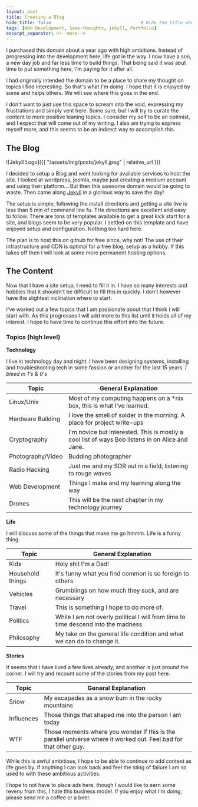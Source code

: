 ```yaml
---
layout: post
title: Creating a Blog
hide_title: false                                  # Hide the title when displaying the post, but shown in lists of posts
tags: [Web Development, Some-thoughts, jekyll, Portfolio]
excerpt_separator: <!--more-->
---
```


I purchased this domain about a year ago with high ambitions. Instead of progressing into the development here, life got in the way. I now have a son, a new day job and far less time to build things. That being said it was abut time to put something here, I'm paying for it after all. 

<!--more-->

I had originally intended the domain to be a place to share my thought on topics i find interesting. So that's what I'm doing. I hope that it is enjoyed by some and helps others. We will see where this goes in the end. 

I don't want to just use this space to scream into the void, expressing my frustrations and simply vent here. Some sure, but I will try to curate the content to more positive leaning topics. I consider my self to be an optimist, and I expect that will come out of my writing. I also am trying to express myself more, and this seems to be an indirect way to accomplish this. 

## The Blog

![Jekyll Logo]({{ "/assets/img/posts/jekyll.jpeg" | relative_url }})

I decided to setup a Blog and went looking for available services to host the site. I looked at wordpress, joomla, maybe just creating a medium account and using their platform... But then this awesome domain would be going to waste. Then came along [Jekyll](https://jekyllrb.com) in a glorious way to save the day! 

The setup is simple, following the install directions and getting a site live is less than 5 min of command line fu. THe directions are excellent and easy to follow. There are tons of templates available to get a great kick start for a site, and blogs seem to be very popular. I settled on this template and have enjoyed setup and configuration. Nothing too hard here.

The plan is to host this on github for free since, why not! The use of their infrastructure and CDN is optimal for a free blog, setup as a hobby. If this takes off then I will look at some more permanent hosting options. 

## The Content

Now that I have a site setup, I need to fill it in. I have so many interests and hobbies that it shouldn't be difficult to fill this in quickly. I don't however have the slightest inclination where to start.

I've worked out a few topics that I am passionate about that I think I will start with. As this progresses I will add more to this list until it holds all of my interest. I hope to have time to continue this effort into the future.

### Topics (high level)

**Technology**

I live in technology day and night. I have been designing systems, installing and troubleshooting tech in some fassion or another for the last 15 years. *I bleed in 1's & 0's*

Topic | General Explanation
------|--------------------
Linux/Unix | Most of my computing happens on a *nix box, this is what I've learned.
Hardware Building | I love the smell of solder in the morning. A place for project write-ups
Cryptography | I'm novice but interested. This is mostly a cool list of ways Bob listens in on Alice and Jane.
Photography/Video | Budding photographer
Radio Hacking | Just me and my SDR out in a field, listening to rouge waves
Web Development | Things I make and my learning along the way
Drones | This will be the next chapter in my technology journey



**Life**

I will discuss some of the things that make me go hmmm. Life is a funny thing.

Topic | General Explanation
------|--------------------
Kids | Holy shit I'm a Dad!
Household things | It's funny what you find common is so foreign to others
Vehicles | Grumblings on how much they suck, and are necessary
Travel | This is something I hope to do more of.
Politics | While I am not overly political I will from time to time descend into the madness
Philosophy | My take on the general life condition and what we can do to change it.

**Stories**

It seems that I have lived a few lives already, and another is just around the corner. I will try and recount some of the stories from my past here.

Topic | General Explanation
------|--------------------
Snow | My escapades as a snow bum in the rocky mountains
Influences | Those things that shaped me into the person I am today
WTF | Those moments where you wonder if this is the parallel universe where it worked out. Feel bad for that other guy.


While this is awful ambitious, I hope to be able to continue to add content as life goes by. If anything I can look back and feel the sting of failure I am so used to with these ambitious activities.

I hope to not have to place ads here, though I would like to earn some revenu from this, I hate this business model. If you enjoy what I'm doing, please send me a coffee or a beer. 